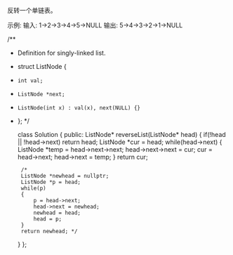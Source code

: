 反转一个单链表。

示例:
输入: 1->2->3->4->5->NULL
输出: 5->4->3->2->1->NULL

/**
 * Definition for singly-linked list.
 * struct ListNode {
 *     int val;
 *     ListNode *next;
 *     ListNode(int x) : val(x), next(NULL) {}
 * };
 */

    class Solution {
    public:
    ListNode* reverseList(ListNode* head) {
        if(!head || !head->next)    return head;
        ListNode *cur = head;
        while(head->next)
        {
            ListNode *temp = head->next->next;
            head->next->next = cur;
            cur = head->next;
            head->next = temp;
        }
        return cur;

        /*
        ListNode *newhead = nullptr;
        ListNode *p = head;
        while(p)
        {
            p = head->next;
            head->next = newhead;
            newhead = head;
            head = p;
        }
        return newhead; */
    }
    };
